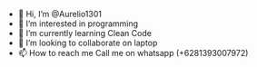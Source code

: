- 👋 Hi, I’m @Aurelio1301
- 👀 I’m interested in programming
- 🌱 I’m currently learning Clean Code
- 💞️ I’m looking to collaborate on laptop
- 📫 How to reach me Call me on whatsapp (+6281393007972)

<!---
Aurelio1301/Aurelio1301 is a ✨ special ✨ repository because its `README.md` (this file) appears on your GitHub profile.
You can click the Preview link to take a look at your changes.
--->

